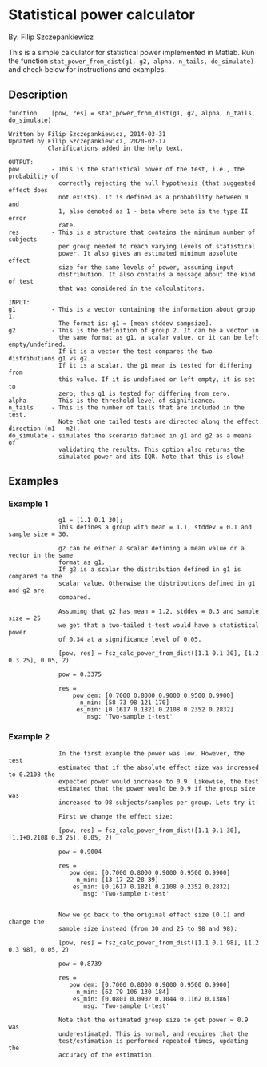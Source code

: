 # Statistical power calculator
By: Filip Szczepankiewicz  

This is a simple calculator for statistical power implemented in Matlab. Run the function ```stat_power_from_dist(g1, g2, alpha, n_tails, do_simulate)``` and check below for instructions and examples.

## Description
    function    [pow, res] = stat_power_from_dist(g1, g2, alpha, n_tails, do_simulate)

    Written by Filip Szczepankiewicz, 2014-03-31
    Updated by Filip Szczepankiewicz, 2020-02-17
               Clarifications added in the help text.

    OUTPUT:
    pow         - This is the statistical power of the test, i.e., the probability of
                  correctly rejecting the null hypothesis (that suggested effect does
                  not exists). It is defined as a probability between 0 and
                  1, also denoted as 1 - beta where beta is the type II error
                  rate.
    res         - This is a structure that contains the minimum number of subjects
                  per group needed to reach varying levels of statistical
                  power. It also gives an estimated minimum absolute effect
                  size for the same levels of power, assuming input
                  distribution. It also contains a message about the kind of test
                  that was considered in the calculatitons.

    INPUT:
    g1          - This is a vector containing the information about group 1.
                  The format is: g1 = [mean stddev sampsize].
    g2          - This is the definition of group 2. It can be a vector in
                  the same format as g1, a scalar value, or it can be left empty/undefined.
                  If it is a vector the test compares the two distributions g1 vs g2.
                  If it is a scalar, the g1 mean is tested for differing from
                  this value. If it is undefined or left empty, it is set to
                  zero; thus g1 is tested for differing from zero.
    alpha       - This is the threshold level of significance.
    n_tails     - This is the number of tails that are included in the test.
                  Note that one tailed tests are directed along the effect direction (m1 - m2).
    do_simulate - simulates the scenario defined in g1 and g2 as a means of
                  validating the results. This option also returns the
                  simulated power and its IQR. Note that this is slow!

## Examples
### Example 1
                  g1 = [1.1 0.1 30];
                  This defines a group with mean = 1.1, stddev = 0.1 and sample size = 30.

                  g2 can be either a scalar defining a mean value or a vector in the same
                  format as g1.
                  If g2 is a scalar the distribution defined in g1 is compared to the
                  scalar value. Otherwise the distributions defined in g1 and g2 are
                  compared.

                  Assuming that g2 has mean = 1.2, stddev = 0.3 and sample size = 25
                  we get that a two-tailed t-test would have a statistical power
                  of 0.34 at a significance level of 0.05.

                  [pow, res] = fsz_calc_power_from_dist([1.1 0.1 30], [1.2 0.3 25], 0.05, 2)

                  pow = 0.3375

                  res =
                      pow_dem: [0.7000 0.8000 0.9000 0.9500 0.9900]
                        n_min: [58 73 98 121 170]
                       es_min: [0.1617 0.1821 0.2108 0.2352 0.2832]
                          msg: 'Two-sample t-test'

### Example 2
                  In the first example the power was low. However, the test
                  estimated that if the absolute effect size was increased to 0.2108 the
                  expected power would increase to 0.9. Likewise, the test
                  estimated that the power would be 0.9 if the group size was
                  increased to 98 subjects/samples per group. Lets try it!

                  First we change the effect size:

                  [pow, res] = fsz_calc_power_from_dist([1.1 0.1 30], [1.1+0.2108 0.3 25], 0.05, 2)

                  pow = 0.9004

                  res = 
                     pow_dem: [0.7000 0.8000 0.9000 0.9500 0.9900]
                       n_min: [13 17 22 28 39]
                      es_min: [0.1617 0.1821 0.2108 0.2352 0.2832]
                         msg: 'Two-sample t-test'


                  Now we go back to the original effect size (0.1) and change the
                  sample size instead (from 30 and 25 to 98 and 98):

                  [pow, res] = fsz_calc_power_from_dist([1.1 0.1 98], [1.2 0.3 98], 0.05, 2)

                  pow = 0.8739

                  res = 
                     pow_dem: [0.7000 0.8000 0.9000 0.9500 0.9900]
                       n_min: [62 79 106 130 184]
                      es_min: [0.0801 0.0902 0.1044 0.1162 0.1386]
                         msg: 'Two-sample t-test'

                  Note that the estimated group size to get power = 0.9 was
                  underestimated. This is normal, and requires that the
                  test/estimation is performed repeated times, updating the
                  accuracy of the estimation.
